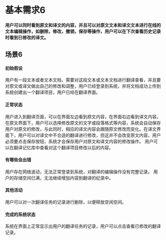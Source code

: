# 基本需求6
#### 用户可以同时看到原文和译文的内容，并且可以对原文文本和译文文本进行在线的文本编辑操作，如删除，修改，撤销，保存等操作，用户可以在下次查看历史记录时看到已修改的译文。
## 场景6
#### 初始假设  
用户有一段文本或者文本文档，需要对这段文本或文本文档进行翻译查看，并且要对原文或译文做出自己的修改和调整，用户已经登录到系统，并将文档成功上传到系统创建出一个翻译项目，用户已经在翻译界面。
 
#### 正常状态 
用户进入到翻译页面，可以在界面左边看到原文内容，在界面右边看到译文内容。
在原文界面下，用户可以选择修改原文的文字或段落格式等内容，系统会自动保存用户对原文的修改，与此同时，相应的译文内容会跟随原文修改而变化。在译文界面下，用户可以对译文中不合适的翻译进行修改，但这并不会改变原文内容，用户必须要点击保存按钮，系统才会保存用户对原文和译文内容的修改操作。
用户可以在翻译记忆库中查看对这个翻译项目修改以后的内容。

#### 有哪些会出错
用户存在网络波动，无法正常登录到系统，对翻译的编辑操作没有完整记录。
用户的存储空间已满，无法继续增加内容到翻译的纪录中。

#### 其他活动
用户可以对一次翻译任务的记录进行删除，以便释放空闲空间。

#### 完成的系统状态  
系统在界面上正常显示出用户的翻译任务的记录，用户可以点击查看已修改的翻译记录。
